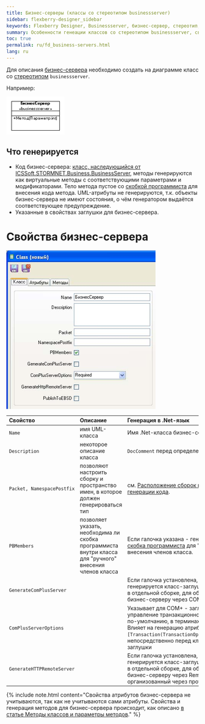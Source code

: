 ```yaml
---
title: Бизнес-серверы (классы со стереотипом businessserver) 
sidebar: flexberry-designer_sidebar
keywords: Flexberry Designer, Businessserver, бизнес-сервер, стереотип, генерация, свойства, бизнес-фасад
summary: Особенности генеации классов со стереотипом businessserver, свойства бизнес-сервера
toc: true
permalink: ru/fd_business-servers.html
lang: ru
---
```


Для описания [бизнес-сервера](fo_bs-wrapper.html) необходимо создать на диаграмме класс со [стереотипом](fd_key-concepts.html) `businessserver`.

Например:

![](/images/pages/products/flexberry-designer/class-diagram/businessserver.png)

## Что генерируется

* Код бизнес-сервера: [класс, наследующийся от ICSSoft.STORMNET.Business.BusinessServer](fo_user-operations-dataservice.html), методы генерируются как виртуальные методы с соответствующими параметрами и модификаторами. Тело метода пустое со [скобкой программиста](fo_programmer-brackets.html) для внесения кода метода. UML-атрибуты не генерируются, т.к. объекты бизнес-сервера не имеют состояния, о чём генератором выдаётся соответствующее предупреждение. 
* Указанные в свойствах заглушки для бизнес-сервера. 

# Свойства бизнес-сервера

![](/images/pages/products/flexberry-designer/class-diagram/bsprops1.jpg)

Свойство | Описание | Генерация в .Net-язык
:----------------------|:----------------------------|:--------------------------------------------
`Name` | имя UML-класса | Имя .Net-класса бизнес-сервера
`Description` | некоторое описание класса | `DocComment` перед определением класса
`Packet, NamespacePostfix` | позволяют настроить сборку и пространство имен, в которое должен генерироваться тип | см. [Расположение сборок после генерации кода](fo_location-assembly.html).
`PBMembers` | позволяет указать, необходима ли скобка программиста внутри класса для "ручного" внесения членов класса | Если галочка указана - генерируется [скобка программиста](fo_programmer-brackets.html) для "ручного" внесения членов класса.
`GenerateComPlusServer` | | Если галочка установлена, - генерируется класс-заглушка (обёртка) в отдельной сборке, для обращения к бизнес-серверу через COM+.
`ComPlusServerOptions` | | Указывает для COM+ - заглушки управление транзакционностью COM+ по-умолчанию, в терминах COM+. Влияет на генерацию атрибута ``` [Transaction(TransactionOption.XXXXXXX)] ``` непосредственно перед классом заглушки
`GenerateHTTPRemoteServer` | | Если галочка установлена, - генерируется класс-заглушка (обёртка) в отдельной сборке, для обращения к бизнес-серверу через Remoting, организованный через протокол HTTP.

{% include note.html content="Свойства атрибутов бизнес-сервера не учитываются, так как не учитываются сами атрибуты. Свойства и генерация методов для бизнес-сервера происходит, как описано [в статье  Методы классов и параметры методов](fd_methods-parameters.html)." %}
